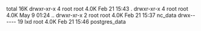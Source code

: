 total 16K
drwxr-xr-x  4 root root 4.0K Feb 21 15:43 .
drwxr-xr-x  4 root root 4.0K May  9 01:24 ..
drwxr-xr-x  2 root root 4.0K Feb 21 15:37 nc_data
drwx------ 19 lxd  root 4.0K Feb 21 15:46 postgres_data